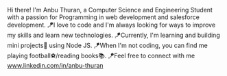 Hi there! I'm Anbu Thuran, a Computer Science and Engineering Student with a passion for Programming in web development and salesforce development. 
🪁I love to code and I'm always looking for ways to improve my skills and learn new technologies.
🪁Currently, I'm learning and building mini projects💾 using Node JS. 
🪁When I'm not coding, you can find me playing football⚽/reading books📚. 
🪁Feel free to connect with me www.linkedin.com/in/anbu-thuran
